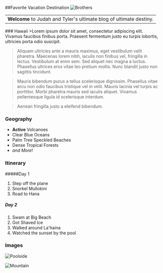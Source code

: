 
##Favorite Vacation Destination
![Brothers](https://encrypted-tbn0.gstatic.com/images?q=tbn:ANd9GcSNNgYggkQjg0p17ykauKoAkKwZiHIa8B5jX1JUL2yChLJ_19PD)
<table>
    <tr>
        <td><strong>Welcome</strong> to Judah and Tyler's ultimate blog of ultimate destiny.</td>
    </tr>
</table>
### Hawaii
>Lorem ipsum dolor sit amet, consectetur adipiscing elit. Vivamus faucibus finibus porta. Praesent fermentum justo eu turpis lobortis, ultricies porta odio suscipit.

>Aliquam ultricies ante a mauris maximus, eget vestibulum velit pharetra. Maecenas lorem nibh, iaculis non finibus vel, fringilla in lectus. Vestibulum at enim sem. Sed aliquet nec magna a luctus. Phasellus ultrices eros vitae leo pretium mollis. Nunc blandit justo non sagittis tincidunt.

>Mauris bibendum purus a tellus scelerisque dignissim. Phasellus vitae arcu non odio faucibus tristique vel in velit. Mauris lacinia vel turpis ac porttitor. Morbi pharetra mauris sed iaculis aliquet. Vivamus pellentesque ligula id scelerisque interdum.

>Aenean fringilla justo a eleifend bibendum.

### Geography
* **Active** Volcanoes
* Clear Blue Oceans
* Palm Tree Speckled Beaches
* Dense Tropical Forests
* *and More*!

### Itinerary
#####Day 1
1. Step off the plane
2. Snorkel Mullokini
3.  Road to Hana
##### Day 2
1. Swam at Big Beach
2. Got Shaved Ice
3. Walked around La'haina
4. Watched the sunset by the pool
### Images
![Poolside](https://afar-production.imgix.net/uploads/images/post_images/images/lo5Bw3FAFc/original_hawaii_2019_westin_hapuna.jpg?auto=compress,format,enhance&lossless=true&w=845)

![Mountain](https://afar-production.imgix.net/uploads/images/post_images/images/r8wTV9mT6G/original_hawaii_sunrise.jpg?auto=compress,format,enhance&lossless=true&w=845)
